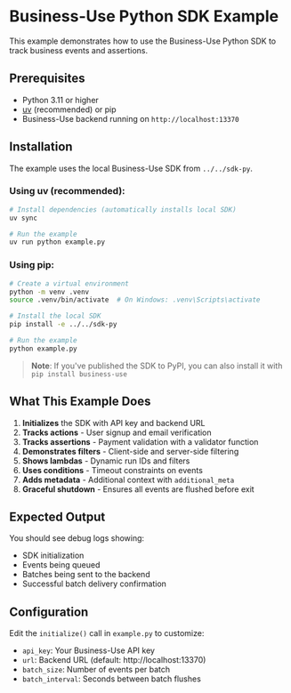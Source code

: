 # Business-Use Python SDK Example

This example demonstrates how to use the Business-Use Python SDK to track business events and assertions.

## Prerequisites

- Python 3.11 or higher
- [uv](https://docs.astral.sh/uv/) (recommended) or pip
- Business-Use backend running on `http://localhost:13370`

## Installation

The example uses the local Business-Use SDK from `../../sdk-py`.

### Using uv (recommended):

```bash
# Install dependencies (automatically installs local SDK)
uv sync

# Run the example
uv run python example.py
```

### Using pip:

```bash
# Create a virtual environment
python -m venv .venv
source .venv/bin/activate  # On Windows: .venv\Scripts\activate

# Install the local SDK
pip install -e ../../sdk-py

# Run the example
python example.py
```

> **Note**: If you've published the SDK to PyPI, you can also install it with `pip install business-use`

## What This Example Does

1. **Initializes** the SDK with API key and backend URL
2. **Tracks actions** - User signup and email verification
3. **Tracks assertions** - Payment validation with a validator function
4. **Demonstrates filters** - Client-side and server-side filtering
5. **Shows lambdas** - Dynamic run IDs and filters
6. **Uses conditions** - Timeout constraints on events
7. **Adds metadata** - Additional context with `additional_meta`
8. **Graceful shutdown** - Ensures all events are flushed before exit

## Expected Output

You should see debug logs showing:
- SDK initialization
- Events being queued
- Batches being sent to the backend
- Successful batch delivery confirmation

## Configuration

Edit the `initialize()` call in `example.py` to customize:
- `api_key`: Your Business-Use API key
- `url`: Backend URL (default: http://localhost:13370)
- `batch_size`: Number of events per batch
- `batch_interval`: Seconds between batch flushes
